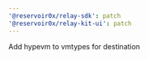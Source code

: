 ```yaml
---
'@reservoir0x/relay-sdk': patch
'@reservoir0x/relay-kit-ui': patch
---
```


Add hypevm to vmtypes for destination
